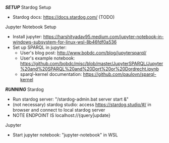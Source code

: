 ***SETUP***
Stardog Setup
- Stardog docs: https://docs.stardog.com/
(TODO)

Jupyter Notebook Setup
- Install jupyter: https://harshityadav95.medium.com/jupyter-notebook-in-windows-subsystem-for-linux-wsl-8b46fdf0a536
- Set up SPARQL in jupyter:
	- User's blog post: http://www.bobdc.com/blog/jupytersparql/
	- User's example notebook: https://github.com/bobdc/misc/blob/master/JupyterSPARQL/Jupyter%20and%20SPARQL%20and%20Dort%20or%20Dordrecht.ipynb
	- sparql-kernel documentation: https://github.com/paulovn/sparql-kernel

	
***RUNNING***
Stardog
- Run stardog server: "<stardog bin dir>/stardog-admin.bat server start &"
- (not necessary) stardog studio: access https://stardog.studio/#/ in browser and connect to local stardog server
- NOTE ENDPOINT IS localhost:<PORT>/<db>/{query|update}

Jupyter
- Start jupyter notebook: "jupyter-notebook" in WSL